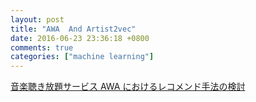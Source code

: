 ```yaml
---
layout: post
title: "AWA  And Artist2vec"
date: 2016-06-23 23:36:18 +0800
comments: true
categories: ["machine learning"]
---
```


<!-- more -->

[音楽聴き放題サービス AWA におけるレコメンド手法の検討]

[音楽聴き放題サービス AWA におけるレコメンド手法の検討]:http://www.ai.soc.i.kyoto-u.ac.jp/docmas/proc/docmas-jsai-201511/wada_kazuya.pdf